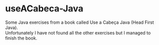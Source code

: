 # useACabeca-Java
Some Java exercises from a book called Use a Cabeça Java (Head First Java). <br>
Unfortunately I have not found all the other exercises but I managed to finish the book.
